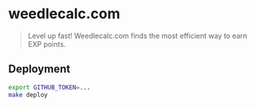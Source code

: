 # weedlecalc.com

> Level up fast! Weedlecalc.com finds the most efficient way to earn EXP points.

## Deployment

```sh
export GITHUB_TOKEN=...
make deploy
```

